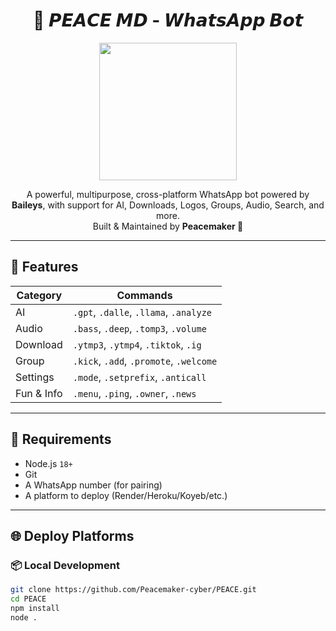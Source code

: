 <h1 align="center">💚 𝙋𝙀𝘼𝘾𝙀 𝙈𝘿 - 𝙒𝙝𝙖𝙩𝙨𝘼𝙥𝙥 𝘽𝙤𝙩</h1>

<p align="center">
   <img src="https://i.imgur.com/N6kzRFr.png" width="220" />
</p>

<p align="center">
   A powerful, multipurpose, cross-platform WhatsApp bot powered by <strong>Baileys</strong>, with support for AI, Downloads, Logos, Groups, Audio, Search, and more. <br/>
   Built & Maintained by <strong>Peacemaker 💚</strong>
</p>

---

## 🚀 Features

| Category    | Commands                                |
|-------------|------------------------------------------|
| AI          | `.gpt`, `.dalle`, `.llama`, `.analyze`   |
| Audio       | `.bass`, `.deep`, `.tomp3`, `.volume`    |
| Download    | `.ytmp3`, `.ytmp4`, `.tiktok`, `.ig`     |
| Group       | `.kick`, `.add`, `.promote`, `.welcome`  |
| Settings    | `.mode`, `.setprefix`, `.anticall`       |
| Fun & Info  | `.menu`, `.ping`, `.owner`, `.news`      |

---

## 🧠 Requirements

- Node.js `18+`
- Git
- A WhatsApp number (for pairing)
- A platform to deploy (Render/Heroku/Koyeb/etc.)

---

## 🌐 Deploy Platforms

### 📦 Local Development

```bash
git clone https://github.com/Peacemaker-cyber/PEACE.git
cd PEACE
npm install
node .
